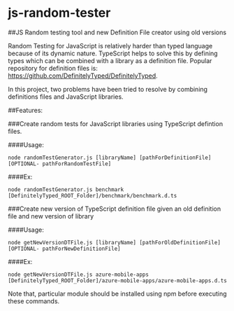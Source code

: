 # js-random-tester
##JS Random testing tool and new Definition File creator using old versions

Random Testing for JavaScript is relatively harder than typed language because of its dynamic nature. TypeScript helps to solve this by defining types which can be combined with a library as a definition file. Popular repository for definition files is: https://github.com/DefinitelyTyped/DefinitelyTyped.

In this project, two problems have been tried to resolve by combining definitions files and JavaScript libraries. 

##Features:

###Create random tests for JavaScript libraries using TypeScript defintion files. 

####Usage:
```
node randomTestGenerator.js [libraryName] [pathForDefinitionFile] [OPTIONAL- pathForRandomTestFile]
```

####Ex:
```
node randomTestGenerator.js benchmark [DefinitelyTyped_ROOT_Folder]/benchmark/benchmark.d.ts
```

###Create new version of TypeScript definition file given an old definition file and new version of library

####Usage:
```
node getNewVersionDTFile.js [libraryName] [pathForOldDefinitionFile] [OPTIONAL- pathForNewDefinitionFile]
```

####Ex: 
```
node getNewVersionDTFile.js azure-mobile-apps [DefinitelyTyped_ROOT_Folder]/azure-mobile-apps/azure-mobile-apps.d.ts
```

Note that, particular module should be installed using npm before executing these commands.

